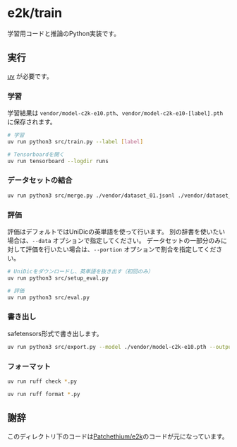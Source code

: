 # e2k/train

学習用コードと推論のPython実装です。

## 実行

[uv](https://docs.astral.sh/uv/) が必要です。

### 学習

学習結果は `vendor/model-c2k-e10.pth`、`vendor/model-c2k-e10-[label].pth` に保存されます。

```bash
# 学習
uv run python3 src/train.py --label [label]
```

```bash
# Tensorboardを開く
uv run tensorboard --logdir runs
```

### データセットの結合

```bash
uv run python3 src/merge.py ./vendor/dataset_01.jsonl ./vendor/dataset_02.jsonl --output ./vendor/dataset_merged.jsonl
```

### 評価

評価はデフォルトではUniDicの英単語を使って行います。
別の辞書を使いたい場合は、`--data` オプションで指定してください。
データセットの一部分のみに対して評価を行いたい場合は、`--portion` オプションで割合を指定してください。

```bash
# UniDicをダウンロードし、英単語を抜き出す（初回のみ）
uv run python3 src/setup_eval.py
```

```bash
# 評価
uv run python3 src/eval.py
```

### 書き出し

safetensors形式で書き出します。

```bash
uv run python3 src/export.py --model ./vendor/model-c2k-e10.pth --output ../infer/crates/e2k-rs/src/models/model-c2k.safetensors
```

### フォーマット

```bash
uv run ruff check *.py

uv run ruff format *.py
```

## 謝辞

このディレクトリ下のコードは[Patchethium/e2k](https://github.com/Patchethium/e2k)のコードが元になっています。
